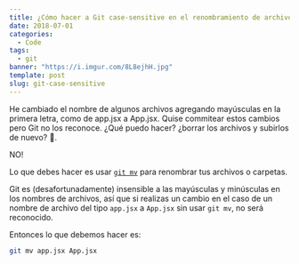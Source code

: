 ```yaml
---
title: ¿Cómo hacer a Git case-sensitive en el renombramiento de archivos?
date: 2018-07-01
categories:
  - Code
tags:
  - git
banner: "https://i.imgur.com/8L8ejhH.jpg"
template: post
slug: git-case-sensitive
---
```


He cambiado el nombre de algunos archivos agregando mayúsculas en la primera letra, como de app.jsx a App.jsx. Quise commitear estos cambios pero Git no los reconoce. ¿Qué puedo hacer? ¿borrar los archivos y subirlos de nuevo? 🤔.

NO!

Lo que debes hacer es usar [`git mv`](https://git-scm.com/docs/git-mv) para renombrar tus archivos o carpetas.

Git es (desafortunadamente) insensible a las mayúsculas y minúsculas en los nombres de archivos, así que si realizas un cambio en el caso de un nombre de archivo del tipo `app.jsx` a `App.jsx` sin usar `git mv`, no será reconocido.

Entonces lo que debemos hacer es:

```bash
git mv app.jsx App.jsx
```

